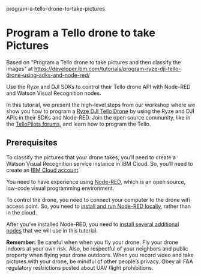 program-a-tello-drone-to-take-pictures
# Program a Tello drone to take Pictures

Based on "Program a Tello drone to take pictures and then classify the images" at https://developer.ibm.com/tutorials/program-ryze-dji-tello-drone-using-sdks-and-node-red/

Use the Ryze and DJI SDKs to control their Tello drone API with Node-RED and Watson Visual Recognition nodes.

In this tutorial, we present the high-level steps from our workshop where we show you how to program a [Ryze DJI Tello Drone](https://www.ryzerobotics.com/tello) by using the Ryze and DJI APIs in their SDKs and Node-RED. Join the open source community, like in the [TelloPilots forums](https://tellopilots.com/), and learn how to program the Tello.

## Prerequisites
To classify the pictures that your drone takes, you’ll need to create a Watson Visual Recognition service instance in IBM Cloud. So, you’ll need to create an [IBM Cloud account](https://cloud.ibm.com/registration?cm_sp=ibmdev-_-developer-tutorials-_-cloudreg).

You need to have experience using [Node-RED](https://developer.ibm.com/blogs/open-source-ibm-node-red-low-code-visual-development-tool/), which is an open source, low-code visual programming environment.

To control the drone, you need to connect your computer to the drone wifi access point. So, you need to [install and run Node-RED locally](https://github.com/johnwalicki/Node-RED-Tello-Control/blob/master/docs/PART2.md), rather than in the cloud.

After you’ve installed Node-RED, you need to [install several additional nodes](https://github.com/johnwalicki/Node-RED-Tello-Control/blob/master/docs/PART2.md) that we will use in this tutorial.

**Remember:** Be careful when when you fly your drone. Fly your drone indoors at your own risk. Also, be respectful of your neighbors and public property when flying your drone outdoors. When you record video and take pictures with your drone, be mindful of other people’s privacy. Obey all FAA regulatory restrictions posted about UAV flight prohibitions.


